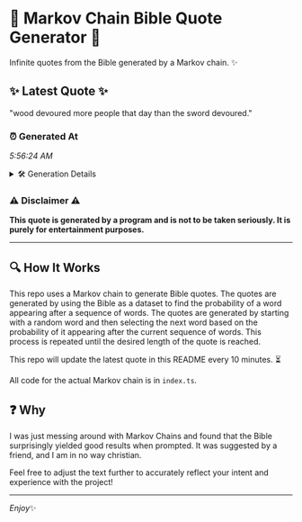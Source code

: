 # 📖 Markov Chain Bible Quote Generator 📖

Infinite quotes from the Bible generated by a Markov chain. ✨

## ✨ Latest Quote ✨
"wood devoured more people that day than the sword devoured."

### ⏰ Generated At
*5:56:24 AM*

<details>
    <summary>🛠️ Generation Details</summary>
    <p>
        <strong>🌱 Seed:</strong> wood<br>
        <strong>🔄 Iterations:</strong> 9<br>
        <strong>📜 Context History:</strong><br>[ wood ]: devoured<br>[ wood, devoured ]: more<br>[ wood, devoured, more ]: people<br>[ wood, devoured, more, people ]: that<br>[ wood, devoured, more, people, that ]: day<br>[ wood, devoured, more, people, that, day ]: than<br>[ devoured, more, people, that, day, than ]: the<br>[ more, people, that, day, than, the ]: sword<br>[ people, that, day, than, the, sword ]: devoured.<br>
    </p>
</details>

### ⚠️ Disclaimer ⚠️
**This quote is generated by a program and is not to be taken seriously. It is purely for entertainment purposes.**

---

## 🔍 How It Works

This repo uses a Markov chain to generate Bible quotes. The quotes are generated by using the Bible as a dataset to find the probability of a word appearing after a sequence of words. The quotes are generated by starting with a random word and then selecting the next word based on the probability of it appearing after the current sequence of words. This process is repeated until the desired length of the quote is reached.

This repo will update the latest quote in this README every 10 minutes. ⏳

All code for the actual Markov chain is in `index.ts`.

## ❓ Why

I was just messing around with Markov Chains and found that the Bible surprisingly yielded good results when prompted. 
It was suggested by a friend, and I am in no way christian.

Feel free to adjust the text further to accurately reflect your intent and experience with the project!

---

*Enjoy*✨
